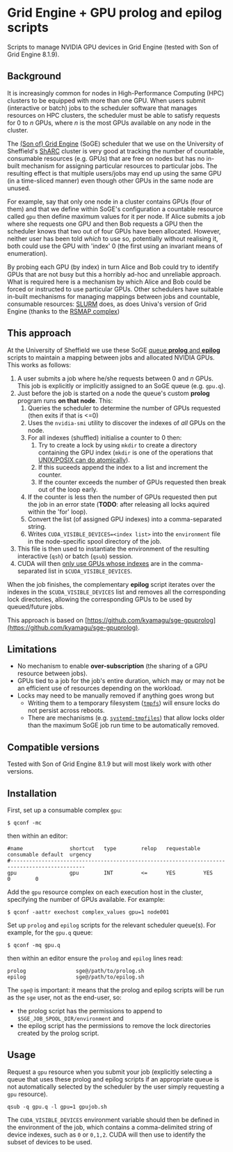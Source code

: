 Grid Engine + GPU prolog and epilog scripts
===========================================

Scripts to manage NVIDIA GPU devices in Grid Engine (tested with Son of Grid Engine 8.1.9).

Background
----------

It is increasingly common for nodes in High-Performance Computing (HPC) clusters to be equipped with more than one GPU.  When users submit (interactive or batch) jobs to the scheduler software that manages resources on HPC clusters, the scheduler must be able to satisfy requests for 0 to $n$ GPUs, where $n$ is the most GPUs available on any node in the cluster.  

The [(Son of) Grid Engine](https://arc.liv.ac.uk/SGE/) (SoGE) scheduler that we use on the University of Sheffield's [ShARC](http://docs.iceberg.shef.ac.uk/en/latest/sharc/index.html) cluster is very good at tracking the number of countable, consumable resources (e.g. GPUs) that are free on nodes but has no in-built mechanism for assigning particular resources to particular jobs.  The resulting effect is that multiple users/jobs may end up using the same GPU (in a time-sliced manner) even though other GPUs in the same node are unused.

For example, say that only one node in a cluster contains GPUs (four of them) and that we define within SoGE's configuration a countable resource called `gpu` then define maximum values for it per node.  If Alice submits a job where she requests one GPU and then Bob requests a GPU then the scheduler knows that two out of four GPUs have been allocated.  However, neither user has been told _which_ to use so, potentially without realising it, both could use the GPU with 'index' 0 (the first using an invariant means of enumeration).

By probing each GPU (by index) in turn Alice and Bob could try to identify GPUs that are not busy but this a horribly ad-hoc and unreliable approach.  What is required here is a mechanism by which Alice and Bob could be forced or instructed to use particular GPUs.  Other schedulers have suitable in-built mechanisms for managing mappings between jobs and countable, consumable resources: [SLURM](https://slurm.schedmd.com/) does, as does Univa's version of Grid Engine (thanks to the [RSMAP complex](http://gridengine.eu/grid-engine-internals/102-univa-grid-engine-810-features-part-2-better-resource-management-with-the-rsmap-complex-2012-05-25))

This approach
-------------

At the University of Sheffield we use these SoGE [queue **prolog** and **epilog**](http://www.softpanorama.org/HPC/Grid_engine/prolog_and_epilog_scripts.shtml) scripts to maintain a mapping between jobs and allocated NVIDIA GPUs.  This works as follows:

1. A user submits a job where he/she requests between 0 and $n$ GPUs.  This job is explicitly or implicitly assigned to an SoGE queue (e.g. `gpu.q`).
1. Just before the job is started on a node the queue's custom **prolog** program runs **on that node**.  This:
    1. Queries the scheduler to determine the number of GPUs requested (then exits if that is <=0)
    1. Uses the `nvidia-smi` utility to discover the indexes of *all* GPUs on the node.
    1. For all indexes (shuffled) initialise a counter to 0 then: 
        1. Try to create a lock by using `mkdir` to create a directory containing the GPU index (`mkdir` is one of the operations that [UNIX/POSIX can do atomically](https://rcrowley.org/2010/01/06/things-unix-can-do-atomically.html)).
        1. If this suceeds append the index to a list and increment the counter.
        1. If the counter exceeds the number of GPUs requested then break out of the loop early.
    1. If the counter is less then the number of GPUs requested then put the job in an error state (**TODO**: after releasing all locks aquired within the 'for' loop).
    1. Convert the list (of assigned GPU indexes) into a comma-separated string.
    1. Writes `CUDA_VISIBLE_DEVICES=<index list>` into the `environment` file in the node-specific spool directory of the job.
1. This file is then used to instantiate the environment of the resulting interactive (`qsh`) or batch (`qsub`) session.
1. CUDA will then [only use GPUs whose indexes](http://www.softpanorama.org/HPC/Grid_engine/prolog_and_epilog_scripts.shtml) are in the comma-separated list in `$CUDA_VISIBLE_DEVICES`.

When the job finishes, the complementary **epilog** script iterates over the indexes in the `$CUDA_VISIBLE_DEVICES` list and removes all the corresponding lock directories, allowing the corresponding GPUs to be used by queued/future jobs.

This approach is based on [https://github.com/kyamagu/sge-gpuprolog](https://github.com/kyamagu/sge-gpuprolog).

Limitations
-----------

 * No mechanism to enable **over-subscription** (the sharing of a GPU resource between jobs).
 * GPUs tied to a job for the job's entire duration, which may or may not be an efficient use of resources depending on the workload.
 * Locks may need to be manually removed if anything goes wrong but
    * Writing them to a temporary filesystem ([`tmpfs`](https://en.wikipedia.org/wiki/Tmpfs)) will ensure locks do not persist across reboots.
    * There are mechanisms (e.g. [`systemd-tmpfiles`](https://www.freedesktop.org/software/systemd/man/systemd-tmpfiles.html)) that allow locks older than the maximum SoGE job run time to be automatically removed.

Compatible versions
-------------------

Tested with Son of Grid Engine 8.1.9 but will most likely work with other versions.

Installation
------------

First, set up a consumable complex `gpu`:

```
$ qconf -mc
```

then within an editor:

```
#name               shortcut   type        relop   requestable consumable default  urgency
#----------------------------------------------------------------------------------------------
gpu                 gpu        INT         <=      YES         YES        0        0
```


Add the `gpu` resource complex on each execution host in the cluster, specifying the number of GPUs available. For example:

```
$ qconf -aattr exechost complex_values gpu=1 node001
```

Set up `prolog` and `epilog` scripts for the relevant scheduler queue(s).  For example, for the `gpu.q` queue:

```
$ qconf -mq gpu.q
```

then within an editor ensure the `prolog` and `epilog` lines read:

```
prolog                sge@/path/to/prolog.sh
epilog                sge@/path/to/epilog.sh
```

The `sge@` is important: it means that the prolog and epilog scripts will be run as the `sge` user, not as the end-user, so:

* the prolog script has the permissions to append to `$SGE_JOB_SPOOL_DIR/environment` and
* the epilog script has the permissions to remove the lock directories created by the prolog script.

Usage
-----

Request a `gpu` resource when you submit your job (explicitly selecting a queue that uses these prolog and epilog scripts if an appropriate queue is not automatically selected by the scheduler by the user simply requesting a `gpu` resource).

```
qsub -q gpu.q -l gpu=1 gpujob.sh
```

The `CUDA_VISIBLE_DEVICES` environment variable should then be defined in the environment of the job, which contains a comma-delimited string of device indexes, such as `0` or `0,1,2`.  CUDA will then use to identify the subset of devices to be used.

